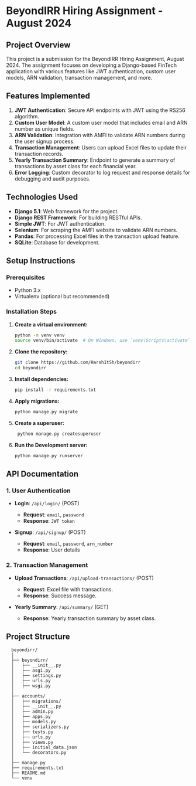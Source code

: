 # BeyondIRR Hiring Assignment - August 2024


## Project Overview
This project is a submission for the BeyondIRR Hiring Assignment, August 2024. The assignment focuses on developing a Django-based FinTech application with various features like JWT authentication, custom user models, ARN validation, transaction management, and more.

## Features Implemented
1. **JWT Authentication**: Secure API endpoints with JWT using the RS256 algorithm.
2. **Custom User Model**: A custom user model that includes email and ARN number as unique fields.
3. **ARN Validation**: Integration with AMFI to validate ARN numbers during the user signup process.
4. **Transaction Management**: Users can upload Excel files to update their transaction records.
5. **Yearly Transaction Summary**: Endpoint to generate a summary of transactions by asset class for each financial year.
6. **Error Logging**: Custom decorator to log request and response details for debugging and audit purposes.

## Technologies Used
- **Django 5.1**: Web framework for the project.
- **Django REST Framework**: For building RESTful APIs.
- **Simple JWT**: For JWT authentication.
- **Selenium**: For scraping the AMFI website to validate ARN numbers.
- **Pandas**: For processing Excel files in the transaction upload feature.
- **SQLite**: Database for development.

## Setup Instructions

### Prerequisites
- Python 3.x
- Virtualenv (optional but recommended)

### Installation Steps

1. **Create a virtual environment:**
    ```bash
    python -m venv venv
    source venv/bin/activate  # On Windows, use `venv\Scripts\activate`
2. **Clone the repository:**
   ```bash
   git clone https://github.com/Harsh1tSh/beyondirr
   cd beyondirr
3. **Install dependencies:**
    ```bash
    pip install -r requirements.txt
4. **Apply migrations:**
    ```bash
    python manage.py migrate
5. **Create a superuser:**
   ```bash
    python manage.py createsuperuser
6. **Run the Development server:**
    ```bash
    python manage.py runserver


## API Documentation

### 1. User Authentication
- **Login**: `/api/login/` (POST)
  - **Request**: `email`, `password`
  - **Response**: `JWT token`

- **Signup**: `/api/signup/` (POST)
  - **Request**: `email`, `password`, `arn_number`
  - **Response**: User details

### 2. Transaction Management
- **Upload Transactions**: `/api/upload-transactions/` (POST)
  - **Request**: Excel file with transactions.
  - **Response**: Success message.

- **Yearly Summary**: `/api/summary/` (GET)
  - **Response**: Yearly transaction summary by asset class.

## Project Structure
      beyondirr/
      │
      ├── beyondirr/
      │   ├── __init__.py
      │   ├── asgi.py
      │   ├── settings.py
      │   ├── urls.py
      │   ├── wsgi.py
      │
      ├── accounts/
      │   ├── migrations/
      │   ├── __init__.py
      │   ├── admin.py
      │   ├── apps.py
      │   ├── models.py
      │   ├── serializers.py
      │   ├── tests.py
      │   ├── urls.py
      │   ├── views.py
      │   ├── initial_data.json
      │   └── decorators.py
      │
      ├── manage.py
      ├── requirements.txt
      ├── README.md
      └── venv

